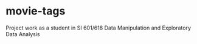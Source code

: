 # movie-tags
Project work as a student in SI 601/618 Data Manipulation and Exploratory Data Analysis
